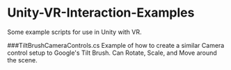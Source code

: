 # Unity-VR-Interaction-Examples

Some example scripts for use in Unity with VR.

###TiltBrushCameraControls.cs
Example of how to create a similar Camera control setup to Google's Tilt Brush. Can Rotate, Scale, and Move around the scene.
